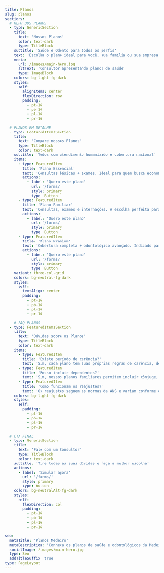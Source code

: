```yaml
---
title: Planos
slug: planos
sections:
  # HERO DOS PLANOS
  - type: GenericSection
    title:
      text: 'Nossos Planos'
      color: text-dark
      type: TitleBlock
    subtitle: 'Saúde e Odonto para todos os perfis'
    text: 'Escolha o plano ideal para você, sua família ou sua empresa.'
    media:
      url: /images/main-hero.jpg
      altText: 'Consultor apresentando planos de saúde'
      type: ImageBlock
    colors: bg-light-fg-dark
    styles:
      self:
        alignItems: center
        flexDirection: row
        padding:
          - pt-16
          - pb-16
          - pl-16
          - pr-16

  # PLANOS EM DETALHE
  - type: FeaturedItemsSection
    title:
      text: 'Compare nossos Planos'
      type: TitleBlock
      color: text-dark
    subtitle: 'Todos com atendimento humanizado e cobertura nacional'
    items:
      - type: FeaturedItem
        title: 'Plano Essencial'
        text: 'Consultas básicas + exames. Ideal para quem busca economia com cobertura essencial.'
        actions:
          - label: 'Quero este plano'
            url: '/forms/'
            style: primary
            type: Button
      - type: FeaturedItem
        title: 'Plano Familiar'
        text: 'Consultas, exames e internações. A escolha perfeita para famílias que precisam de segurança.'
        actions:
          - label: 'Quero este plano'
            url: '/forms/'
            style: primary
            type: Button
      - type: FeaturedItem
        title: 'Plano Premium'
        text: 'Cobertura completa + odontológico avançado. Indicado para quem busca o máximo em tranquilidade.'
        actions:
          - label: 'Quero este plano'
            url: '/forms/'
            style: primary
            type: Button
    variant: three-col-grid
    colors: bg-neutral-fg-dark
    styles:
      self:
        textAlign: center
        padding:
          - pt-16
          - pb-16
          - pl-16
          - pr-16

    # FAQ PLANOS
  - type: FeaturedItemsSection
    title:
      text: 'Dúvidas sobre os Planos'
      type: TitleBlock
      color: text-dark
    items:
      - type: FeaturedItem
        title: 'Existe período de carência?'
        text: 'Sim, cada plano tem suas próprias regras de carência, de acordo com a ANS. Consulte nossos consultores para detalhes.'
      - type: FeaturedItem
        title: 'Posso incluir dependentes?'
        text: 'Sim, nossos planos familiares permitem incluir cônjuge, filhos e outros dependentes conforme regulamento.'
      - type: FeaturedItem
        title: 'Como funcionam os reajustes?'
        text: 'Os reajustes seguem as normas da ANS e variam conforme o tipo de plano (individual, familiar ou empresarial).'
    colors: bg-light-fg-dark
    styles:
      self:
        padding:
          - pt-16
          - pb-16
          - pl-16
          - pr-16

  # CTA FINAL
  - type: GenericSection
    title:
      text: 'Fale com um Consultor'
      type: TitleBlock
      color: text-dark
    subtitle: 'Tire todas as suas dúvidas e faça a melhor escolha'
    actions:
      - label: 'Simular agora'
        url: '/forms/'
        style: primary
        type: Button
    colors: bg-neutralAlt-fg-dark
    styles:
      self:
        flexDirection: col
        padding:
          - pt-16
          - pb-16
          - pl-16
          - pr-16

seo:
  metaTitle: 'Planos Medeiro'
  metaDescription: 'Conheça os planos de saúde e odontológicos da Medeiro. Essencial, Familiar e Premium.'
  socialImage: /images/main-hero.jpg
  type: Seo
  addTitleSuffix: true
type: PageLayout
---
```

